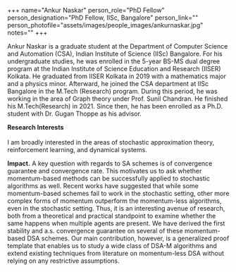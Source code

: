 +++
name="Ankur Naskar"
person_role="PhD Fellow"
person_designation="PhD Fellow, IISc, Bangalore"
person_link=""
person_photofile="assets/images/people_images/ankurnaskar.jpg"
notes=""
+++

Ankur Naskar is a graduate student at the Department of Computer Science and Automation (CSA), Indian Institute of Science (IISc) Bangalore. For his undergraduate studies, he was enrolled in the 5-year BS-MS dual degree program at the Indian Institute of Science Education and Research (IISER) Kolkata. He graduated from IISER Kolkata in 2019 with a mathematics major and a physics minor. Afterward, he joined the CSA department at IISc Bangalore in the M.Tech (Research) program. During this period, he was working in the area of Graph theory under Prof. Sunil Chandran. He finished his M.Tech(Research) in 2021. Since then, he has been enrolled as a Ph.D. student with Dr. Gugan Thoppe as his advisor. 

<b>Research Interests</b>
<br><br>
I am broadly interested in the areas of stochastic approximation theory, reinforcement learning, and dynamical systems.

<b>Impact.</b> A key question with regards to SA schemes is of convergence guarantee and convergence rate. This motivates us to ask whether momentum-based methods can be successfully applied to stochastic algorithms as well. Recent works have suggested that while some momentum-based schemes fail to work in the stochastic setting, other more complex forms of momentum outperform the momentum-less algorithms, even in the stochastic setting. Thus, it is an interesting avenue of research, both from a theoretical and practical standpoint to examine whether the same happens when multiple agents are present. We have derived the first stability and a.s. convergence guarantee on several of these momentum-based DSA schemes. Our main contribution, however, is a generalized proof template that enables us to study a wide class of DSA-M algorithms and extend existing techniques from literature on momentum-less DSA without relying on any restrictive assumptions.

